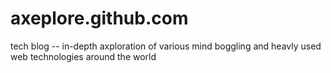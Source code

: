 axeplore.github.com
===================

tech blog -- in-depth axploration of various mind boggling and heavly used web technologies around the world
